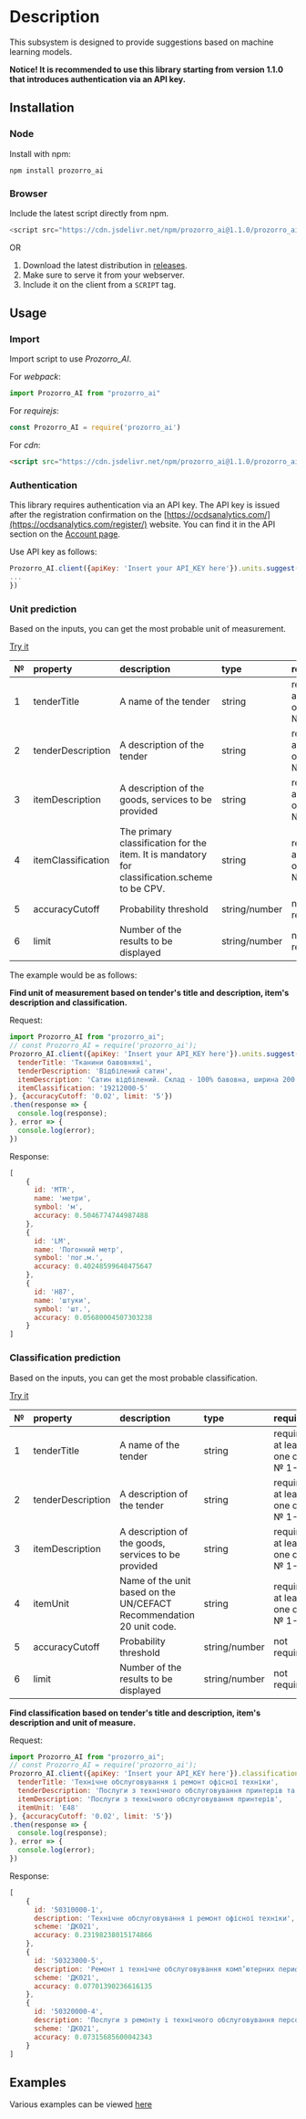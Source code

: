 # Description 

This subsystem is designed to provide suggestions based on machine learning models.

**Notice! It is recommended to use this library starting from version 1.1.0  that introduces authentication via an API key.**

## Installation

### Node

Install with npm:


`npm install prozorro_ai`

### Browser

Include the latest script directly from npm.

```js
<script src="https://cdn.jsdelivr.net/npm/prozorro_ai@1.1.0/prozorro_ai.min.js"></script>
```

OR

1. Download the latest distribution in [releases](https://github.com/quintagroup/prozorro_ai/releases).
2. Make sure to serve it from your webserver.
3. Include it on the client from a `SCRIPT` tag.


## Usage

### Import

Import script to use *Prozorro_AI*.

For *webpack*:

``` js
import Prozorro_AI from "prozorro_ai"
```

For *requirejs*:

``` js
const Prozorro_AI = require('prozorro_ai')
```

For *cdn*:

``` html
<script src="https://cdn.jsdelivr.net/npm/prozorro_ai@1.1.0/prozorro_ai.min.js"></script>
```

### Authentication

This library requires authentication via an API key. 
The API key is issued after the registration confirmation on the [https://ocdsanalytics.com/](https://ocdsanalytics.com/register/) website. 
You can find it in the API section on the [Account page](https://ocdsanalytics.com/account/).

Use API key as follows:

```js
Prozorro_AI.client({apiKey: 'Insert your API_KEY here'}).units.suggest({
...
})
```

### Unit prediction

Based on the inputs, you can get the most probable unit of measurement.

[Try it](https://ocdsanalytics.com/ua/prozorro/ai/docs/examples/unit.html)

|№|property|description|type|required|default|
|:-|:-|:-|:-|:-|:-|
|1|tenderTitle|A name of the tender|string|required at least one of № 1-4|' '|
|2|tenderDescription|A description of the tender|string|required at least one of № 1-4|' '|
|3|itemDescription|A description of the goods, services to be provided|string|required at least one of № 1-4|' '|
|4|itemClassification|The primary classification for the item. It is mandatory for classification.scheme to be CPV.|string|required at least one of № 1-4|' '|
|5|accuracyCutoff|Probability threshold|string/number|not required |0.1|
|6|limit|Number of the results to be displayed|string/number|not required |5|

The example would be as follows:

**Find unit of measurement based on tender's title and description, item's description and classification.**

Request:
```js
import Prozorro_AI from "prozorro_ai";
// const Prozorro_AI = require('prozorro_ai');
Prozorro_AI.client({apiKey: 'Insert your API_KEY here'}).units.suggest({
  tenderTitle: 'Тканини бавовняні',
  tenderDescription: 'Відбілений сатин',
  itemDescription: 'Сатин відбілений. Склад - 100% бавовна, ширина 200 см',
  itemClassification: '19212000-5'
}, {accuracyCutoff: '0.02', limit: '5'})
.then(response => {
  console.log(response);
}, error => {
  console.log(error);
})
```

Response:
```js
[
	{
	  id: 'MTR',
      name: 'метри',
      symbol: 'м',
      accuracy: 0.5046774744987488
	},
	{
	  id: 'LM',
      name: 'Погонний метр',
      symbol: 'пог.м.',
      accuracy: 0.40248599648475647
	},
	{
	  id: 'H87',
      name: 'штуки',
      symbol: 'шт.',
      accuracy: 0.05680004507303238
	}
]
```

### Classification prediction
Based on the inputs, you can get the most probable classification.

[Try it](https://ocdsanalytics.com/ua/prozorro/ai/docs/examples/classification.html)

|№|property|description|type|required|default|
|:-|:-|:-|:-|:-|:-|
|1|tenderTitle|A name of the tender|string|required at least one of № 1-4|' '|
|2|tenderDescription|A description of the tender|string|required at least one of № 1-4|' '|
|3|itemDescription|A description of the goods, services to be provided|string|required at least one of № 1-4|' '|
|4|itemUnit|Name of the unit based on the UN/CEFACT Recommendation 20 unit code.|string|required at least one of № 1-4|' '|
|5|accuracyCutoff|Probability threshold|string/number|not required |0.1|
|6|limit|Number of the results to be displayed|string/number|not required |5|


**Find classification based on tender's title and description, item's description and unit of measure.**

Request:
```js
import Prozorro_AI from "prozorro_ai";
// const Prozorro_AI = require('prozorro_ai');
Prozorro_AI.client({apiKey: 'Insert your API_KEY here'}).classifications.suggest({
  tenderTitle: 'Технічне обслуговування і ремонт офісної техніки',
  tenderDescription: 'Послуги з технічного обслуговування принтерів та картриджів',
  itemDescription: 'Послуги з технічного обслуговування принтерів',
  itemUnit: 'E48'
}, {accuracyCutoff: '0.02', limit: '5'})
.then(response => {
  console.log(response);
}, error => {
  console.log(error);
})
```
Response:
```js
[
	{
	  id: '50310000-1',
      description: 'Технічне обслуговування і ремонт офісної техніки',
      scheme: 'ДК021',
      accuracy: 0.23198238015174866
	},
	{
	  id: '50323000-5',
      description: 'Ремонт і технічне обслуговування комп’ютерних периферійних пристроїв',
      scheme: 'ДК021',
      accuracy: 0.07701390236616135
	},
	{
	  id: '50320000-4',
      description: 'Послуги з ремонту і технічного обслуговування персональних комп’ютерів',
      scheme: 'ДК021',
      accuracy: 0.07315685600042343
	}
]
```


## Examples

Various examples can be viewed [here](./examples/)
